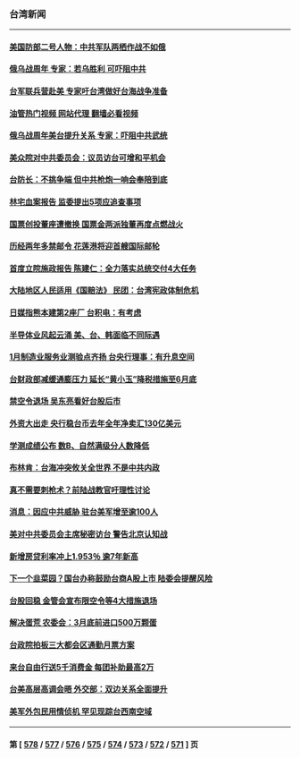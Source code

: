 ### 台湾新闻
---
#### [美国防部二号人物：中共军队两栖作战不如俄](../../pages/ncid1349361/n13938262.md?02262045) 
#### [俄乌战周年 专家：若乌胜利 可吓阻中共](../../pages/ncid1349361/n13938152.md?02262045) 
#### [台军联兵营赴美 专家吁台湾做好台海战争准备](../../pages/ncid1349361/n13936653.md?02262045) 
#### [油管热门视频 网站代理 翻墙必看视频](http://138.2.39.72:81/youtube.html?epic-marker?02262045)
#### [俄乌战周年美台提升关系 专家：吓阻中共武统](../../pages/ncid1349361/n13937472.md?02262045) 
#### [美众院对中共委员会：议员访台可增和平机会](../../pages/ncid1349361/n13937487.md?02262045) 
#### [台防长：不挑争端 但中共枪炮一响会奉陪到底](../../pages/ncid1349361/n13937495.md?02262045) 
#### [林宅血案报告 监委提出5项应追查事项](../../pages/ncid1349361/n13937336.md?02262045) 
#### [国票创投董座遭撤换 国票金两派独董再度点燃战火](../../pages/ncid1349361/n13937368.md?02262045) 
#### [历经两年多禁邮令 花莲港将迎首艘国际邮轮](../../pages/ncid1349361/n13937384.md?02262045) 
#### [首度立院施政报告 陈建仁：全力落实总统交付4大任务](../../pages/ncid1349361/n13937340.md?02262045) 
#### [大陆地区人民适用《国赔法》 民团：台湾宪政体制危机](../../pages/ncid1349361/n13937347.md?02262045) 
#### [日媒指熊本建第2座厂 台积电：有考虑](../../pages/ncid1349361/n13937346.md?02262045) 
#### [半导体业风起云涌 美、台、韩面临不同际遇](../../pages/ncid1349361/n13937343.md?02262045) 
#### [1月制造业服务业测验点齐扬 台央行理事：有升息空间](../../pages/ncid1349361/n13937348.md?02262045) 
#### [台财政部减缓通膨压力 延长“黄小玉”降税措施至6月底](../../pages/ncid1349361/n13937350.md?02262045) 
#### [禁空令退场 吴东亮看好台股后市](../../pages/ncid1349361/n13937352.md?02262045) 
#### [外资大出走 央行稳台币去年全年净卖汇130亿美元](../../pages/ncid1349361/n13937342.md?02262045) 
#### [学测成绩公布 数B、自然满级分人数降低](../../pages/ncid1349361/n13937237.md?02262045) 
#### [布林肯：台海冲突攸关全世界 不是中共内政](../../pages/ncid1349361/n13936846.md?02262045) 
#### [真不需要刺枪术？前陆战教官吁理性讨论](../../pages/ncid1349361/n13936947.md?02262045) 
#### [消息：因应中共威胁 驻台美军增至逾100人](../../pages/ncid1349361/n13936714.md?02262045) 
#### [美对中共委员会主席秘密访台 警告北京认知战](../../pages/ncid1349361/n13936632.md?02262045) 
#### [新增房贷利率冲上1.953％ 逾7年新高](../../pages/ncid1349361/n13936588.md?02262045) 
#### [下一个韭菜园？国台办称鼓励台商A股上市 陆委会提醒风险](../../pages/ncid1349361/n13936516.md?02262045) 
#### [台股回稳 金管会宣布限空令等4大措施退场](../../pages/ncid1349361/n13936593.md?02262045) 
#### [解决蛋荒 农委会：3月底前进口500万颗蛋](../../pages/ncid1349361/n13936591.md?02262045) 
#### [台政院拍板三大都会区通勤月票方案](../../pages/ncid1349361/n13936571.md?02262045) 
#### [来台自由行送5千消费金 每团补助最高2万](../../pages/ncid1349361/n13936569.md?02262045) 
#### [台美高层高调会晤 外交部：双边关系全面提升](../../pages/ncid1349361/n13936548.md?02262045) 
#### [美军外包民用情侦机 罕见现踪台西南空域](../../pages/ncid1349361/n13936544.md?02262045) 

---
#### 第 [ [578](./578.md?02262045) / [577](./577.md?02262045) / [576](./576.md?02262045) / [575](./575.md?02262045) / [574](./574.md?02262045) / [573](./573.md?02262045) / [572](./572.md?02262045) / [571](./571.md?02262045) ] 页

